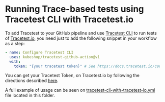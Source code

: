 # Running Trace-based tests using Tracetest CLI with Tracetest.io

To add Tracetest to your GitHub pipeline and use [Tracetest CLI](https://docs.tracetest.io/cli/cli-installation-reference) to run tests of [Tracetest.io](https://docs.tracetest.io/), you need just to add the following snippet in your workflow as a step:

```yaml
- name: Configure Tracetest CLI
  uses: kubeshop/tracetest-github-action@v1
  with:
    token: "{your tracetest token}" # See https://docs.tracetest.io/concepts/environment-tokens for more details
```

You can get your Tracetest Token, on Tracetest.io by following the directions described [here](https://docs.tracetest.io/concepts/environment-tokens). 

A full example of usage can be seen on [tracetest-cli-with-tracetest-io.yml](./tracetest-cli-with-tracetest-io.yml) file located in this folder.
